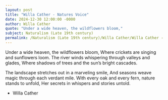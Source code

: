 ```yaml
---
layout: post
title: "Willa Cather - Natures Voice"
date: 2024-12-30 12:00:00 -0000
author: Willa Cather
quote: "Under a wide heaven, the wildflowers bloom,"
subject: Naturalism (Late 19th century)
permalink: /Naturalism (Late 19th century)/Willa Cather/Willa Cather - Natures Voice
---
```


Under a wide heaven, the wildflowers bloom,
Where crickets are singing and sunflowers loom.
The river winds whispering through valleys and glades,
Where shadows of trees and the sun’s bright cascades.

The landscape stretches out in a marveling smile,
And seasons weave magic through each verdant mile.
With every oak and every fern, nature stands to unfold,
Her secrets in whispers and stories untold.


- Willa Cather
